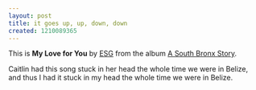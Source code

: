 ```yaml
---
layout: post
title: it goes up, up, down, down
created: 1210089365
---
```



This is **My Love for You** by [ESG](http://en.wikipedia.org/wiki/ESG_%28band%29 "Wikipedia: ESG (Band)") from the album [A South Bronx Story](http://www.souljazzrecords.co.uk/releases/?id=184 "Soul Jazz Records release: A South Bronx Story").

Caitlin had this song stuck in her head the whole time we were in Belize, and thus I had it stuck in my head the whole time we were in Belize.


